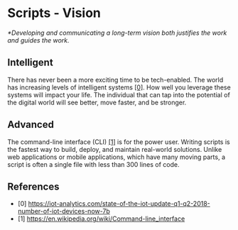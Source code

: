 # Scripts - Vision

_*Developing and communicating a long-term vision both justifies the work and guides the work._

## Intelligent

There has never been a more exciting time to be tech-enabled. The world has increasing levels of intelligent systems [[0]](https://iot-analytics.com/state-of-the-iot-update-q1-q2-2018-number-of-iot-devices-now-7b). How well you leverage these systems will impact your life. The individual that can tap into the potential of the digital world will see better, move faster, and be stronger.

## Advanced

The command-line interface (CLI) [[1]](https://en.wikipedia.org/wiki/Command-line_interface) is for the power user. Writing scripts is the fastest way to build, deploy, and maintain real-world solutions. Unlike web applications or mobile applications, which have many moving parts, a script is often a single file with less than 300 lines of code.

## References

- [0] https://iot-analytics.com/state-of-the-iot-update-q1-q2-2018-number-of-iot-devices-now-7b
- [1] https://en.wikipedia.org/wiki/Command-line_interface

